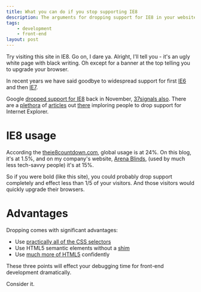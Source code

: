 ```yaml
---
title: What you can do if you stop supporting IE8
description: The arguments for dropping support for IE8 in your website
tags:
    - development
    - front-end
layout: post
---
```


Try visiting this site in IE8. Go on, I dare ya. Alright, I'll tell you - it's an ugly white page with black writing.
Oh except for a banner at the top telling you to upgrade your browser.

In recent years we have said goodbye to widespread support for first [IE6](http://www.ie6countdown.com/) and then [IE7](http://theie7countdown.com/).

Google [dropped support for IE8](http://www.computerworld.com/s/article/9231316/Google_to_drop_support_for_IE8_on_Nov._15) back in November,
[37signals also](http://37signals.com/svn/posts/3097-developing-for-old-browsers-is-almost-a-thing-of-the-past).
There are a [plethora](http://www.smashingmagazine.com/2011/11/03/%E2%80%9Cbut-the-client-wants-ie-6-support%E2%80%9D/) of 
[articles](http://www.rickwhittington.com/blog/should-my-website-support-internet-explorer-7/) out
[there](http://j.eremy.net/are-you-still-supporting-ie7/) imploring people to drop support for Internet Explorer.

IE8 usage
===

According the [theie8countdown.com](http://theie8countdown.com/), global usage is at 24%. On this blog, it's at 1.5%,
and on my company's website, [Arena Blinds](http://www.arena-blinds.com), (used by much less tech-savvy people) it's at 15%.

So if you were bold (like this site), you could probably drop support completely and effect less than 1/5 of your visitors.
And those visitors would quickly upgrade their browsers.

Advantages
===

Dropping comes with significant advantages:

 - Use [practically all of the CSS selectors](http://kimblim.dk/css-tests/selectors/)
 - Use HTML5 semantic elements without a [shim](https://code.google.com/p/html5shim/)
 - Use [much more of HTML5](http://people.mozilla.com/~prouget/ie9/) confidently

These three points will effect your debugging time for front-end development dramatically.

Consider it.
